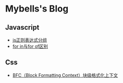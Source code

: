 # Mybells's Blog

## Javascript

- [js正则表达式分组](./blog/jsblog/js正则表达式分组.html)
- [for in与for of区别](./blog/jsblog/for%20in与for%20of区别.html)

## Css

- [BFC（Block Formatting Context）块级格式化上下文](./blog/cssblog/BFC（Block%20Formatting%20Context）块级格式化上下文.html)